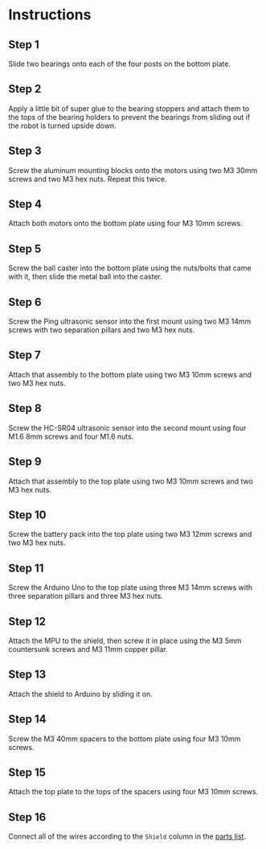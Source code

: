 # Instructions

## Step 1
Slide two bearings onto each of the four posts on the bottom plate.

## Step 2
Apply a little bit of super glue to the bearing stoppers and attach them to the tops of the bearing holders to prevent the bearings from sliding out if the robot is turned upside down.

## Step 3
Screw the aluminum mounting blocks onto the motors using two M3 30mm screws and two M3 hex nuts. Repeat this twice.

## Step 4
Attach both motors onto the bottom plate using four M3 10mm screws. 

## Step 5
Screw the ball caster into the bottom plate using the nuts/bolts that came with it, then slide the metal ball into the caster.

## Step 6
Screw the Ping ultrasonic sensor into the first mount using two M3 14mm screws with two separation pillars and two M3 hex nuts.

## Step 7
Attach that assembly to the bottom plate using two M3 10mm screws and two M3 hex nuts. 

## Step 8
Screw the HC-SR04 ultrasonic sensor into the second mount using four M1.6 8mm screws and four M1.6 nuts.

## Step 9
Attach that assembly to the top plate using two M3 10mm screws and two M3 hex nuts. 

## Step 10
Screw the battery pack into the top plate using two M3 12mm screws and two M3 hex nuts. 

## Step 11
Screw the Arduino Uno to the top plate using three M3 14mm screws with three separation pillars and three M3 hex nuts.

## Step 12
Attach the MPU to the shield, then screw it in place using the M3 5mm countersunk screws and M3 11mm copper pillar.

## Step 13
Attach the shield to Arduino by sliding it on.

## Step 14
Screw the M3 40mm spacers to the bottom plate using four M3 10mm screws.

## Step 15
Attach the top plate to the tops of the spacers using four M3 10mm screws.

## Step 16
Connect all of the wires according to the `Shield` column in the [parts list](partsList.md).